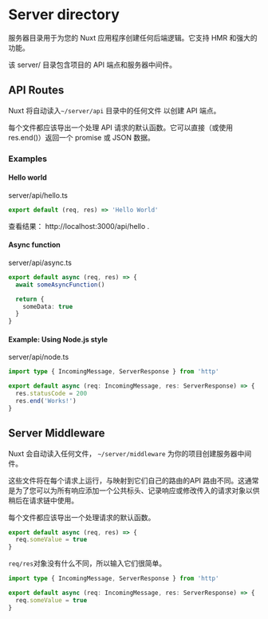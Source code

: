 # Server directory

服务器目录用于为您的 Nuxt 应用程序创建任何后端逻辑。它支持 HMR 和强大的功能。

该 server/ 目录包含项目的 API 端点和服务器中间件。

## API Routes

Nuxt 将自动读入`~/server/api` 目录中的任何文件 以创建 API 端点。

每个文件都应该导出一个处理 API 请求的默认函数。它可以直接（或使用res.end()）返回一个 promise 或 JSON 数据。

### Examples
#### Hello world
server/api/hello.ts
```ts
export default (req, res) => 'Hello World'
```

查看结果： http://localhost:3000/api/hello .

#### Async function

server/api/async.ts
```ts
export default async (req, res) => {
  await someAsyncFunction()

  return {
    someData: true
  }
}
```

#### Example: Using Node.js style

server/api/node.ts
```ts
import type { IncomingMessage, ServerResponse } from 'http'

export default async (req: IncomingMessage, res: ServerResponse) => {
  res.statusCode = 200
  res.end('Works!')
}
```

## Server Middleware

Nuxt 会自动读入任何文件， `~/server/middleware` 为你的项目创建服务器中间件。

这些文件将在每个请求上运行，与映射到它们自己的路由的API 路由不同。这通常是为了您可以为所有响应添加一个公共标头、记录响应或修改传入的请求对象以供稍后在请求链中使用。

每个文件都应该导出一个处理请求的默认函数。

```ts
export default async (req, res) => {
  req.someValue = true
}
```
`req/res`对象没有什么不同，所以输入它们很简单。

```ts
import type { IncomingMessage, ServerResponse } from 'http'

export default async (req: IncomingMessage, res: ServerResponse) => {
  req.someValue = true
}
```